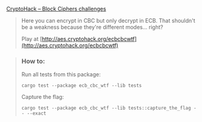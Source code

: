 [CryptoHack – Block Ciphers challenges](https://cryptohack.org/challenges/aes/)

> Here you can encrypt in CBC but only decrypt in ECB. That shouldn't be a weakness because they're different modes... right?
>
> Play at [http://aes.cryptohack.org/ecbcbcwtf](http://aes.cryptohack.org/ecbcbcwtf)

> ### How to:
> Run all tests from this package:
>
>     cargo test --package ecb_cbc_wtf --lib tests
>
> Capture the flag:
>
>     cargo test --package ecb_cbc_wtf --lib tests::capture_the_flag -- --exact
